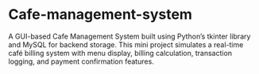 # Cafe-management-system
A GUI-based Cafe Management System built using Python’s tkinter library and MySQL for backend storage. This mini project simulates a real-time café billing system with menu display, billing calculation, transaction logging, and payment confirmation features.
